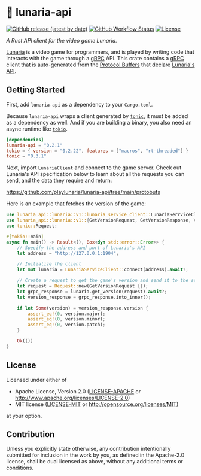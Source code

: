 # 🦀 lunaria-api

[![GitHub release (latest by date)](https://img.shields.io/github/v/release/playlunaria/lunaria-api)](https://github.com/playlunaria/lunaria-api/releases)
[![GitHub Workflow Status](https://img.shields.io/github/workflow/status/playlunaria/lunaria-api/rust)](https://github.com/playlunaria/lunaria-api/actions?query=workflow%3ARust)
[![License](https://img.shields.io/crates/l/lunaria-api)](https://crates.io/crates/lunaria-api)

_A Rust API client for the video game Lunaria._

[Lunaria] is a video game for programmers, and is played by writing code that
interacts with the game through a [gRPC] API. This crate contains a [gRPC]
client that is auto-generated from the [Protocol Buffers][protobuf] that declare
[Lunaria's API][lunaria-api].

## Getting Started

First, add `lunaria-api` as a dependency to your `Cargo.toml`.

Because `lunaria-api` wraps a client generated by [`tonic`][tonic], it must be
added as a dependency as well. And if you are building a binary, you also need
an async runtime like [`tokio`][tokio].

```toml
[dependencies]
lunaria-api = "0.2.1"
tokio = { version = "0.2.22", features = ["macros", "rt-threaded"] }
tonic = "0.3.1"
```

Next, import `LunariaClient` and connect to the game server. Check out Lunaria's
API specification below to learn about all the requests you can send, and the
data they require and return:

<https://github.com/playlunaria/lunaria-api/tree/main/protobufs>

Here is an example that fetches the version of the game:

```rust
use lunaria_api::lunaria::v1::lunaria_service_client::LunariaSerrviceClient;
use lunaria_api::lunaria::v1::{GetVersionRequest, GetVersionResponse, Version};
use tonic::Request;

#[tokio::main]
async fn main() -> Result<(), Box<dyn std::error::Error>> {
    // Specify the address and port of Lunaria's API
    let address = "http://127.0.0.1:1904";

    // Initialize the client
    let mut lunaria = LunariaServiceClient::connect(address).await?;

    // Create a request to get the game's version and send it to the server
    let request = Request::new(GetVersionRequest {});
    let grpc_response = lunaria.get_version(request).await?;
    let version_response = grpc_response.into_inner();

    if let Some(version) = version_response.version {
        assert_eq!(0, version.major);
        assert_eq!(0, version.minor);
        assert_eq!(0, version.patch);
    }

    Ok(())
}
```

## License

Licensed under either of

- Apache License, Version 2.0 ([LICENSE-APACHE](LICENSE-APACHE) or <http://www.apache.org/licenses/LICENSE-2.0>)
- MIT license ([LICENSE-MIT](LICENSE-MIT) or <http://opensource.org/licenses/MIT>)

at your option.

## Contribution

Unless you explicitly state otherwise, any contribution intentionally submitted
for inclusion in the work by you, as defined in the Apache-2.0 license, shall be
dual licensed as above, without any additional terms or conditions.

[grpc]: https://grpc.io
[lunaria]: https://playlunaria.com
[lunaria-api]: https://github.com/playlunaria/lunaria-api
[protobuf]: https://developers.google.com/protocol-buffers/
[tokio]: https://github.com/tokio-rs/tokio
[tonic]: https://github.com/hyperium/tonic
